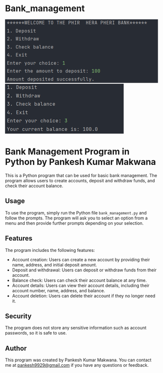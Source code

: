 # Bank_management
![Bank_management](6.png)
![Bank_management](7.png)
# Bank Management Program in Python by Pankesh Kumar Makwana

This is a Python program that can be used for basic bank management. The program allows users to create accounts, deposit and withdraw funds, and check their account balance.

## Usage

To use the program, simply run the Python file `bank_management.py` and follow the prompts. The program will ask you to select an option from a menu and then provide further prompts depending on your selection.

## Features

The program includes the following features:

- Account creation: Users can create a new account by providing their name, address, and initial deposit amount.
- Deposit and withdrawal: Users can deposit or withdraw funds from their account.
- Balance check: Users can check their account balance at any time.
- Account details: Users can view their account details, including their account number, name, address, and balance.
- Account deletion: Users can delete their account if they no longer need it.

## Security

The program does not store any sensitive information such as account passwords, so it is safe to use.

## Author

This program was created by Pankesh Kumar Makwana. You can contact me at pankesh9929@gmail.com if you have any questions or feedback.
